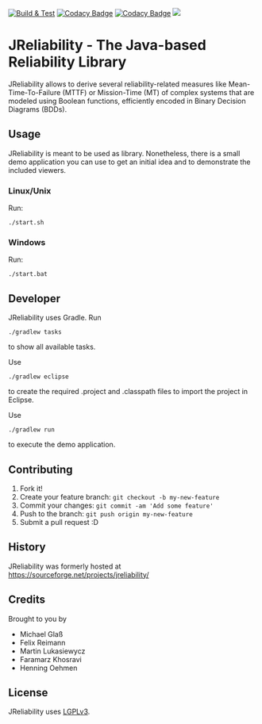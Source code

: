 [![Build & Test](https://github.com/SDARG/jreliability/actions/workflows/gradle.yml/badge.svg)](https://github.com/SDARG/jreliability/actions/workflows/gradle.yml)
[![Codacy Badge](https://app.codacy.com/project/badge/Grade/44aea8c1b9c74950b267975add9002e8)](https://www.codacy.com/gh/SDARG/jreliability/dashboard?utm_source=github.com&amp;utm_medium=referral&amp;utm_content=SDARG/jreliability&amp;utm_campaign=Badge_Grade)
[![Codacy Badge](https://app.codacy.com/project/badge/Coverage/44aea8c1b9c74950b267975add9002e8)](https://www.codacy.com/gh/SDARG/jreliability/dashboard?utm_source=github.com&utm_medium=referral&utm_content=SDARG/jreliability&utm_campaign=Badge_Coverage)
[![](https://jitpack.io/v/sdarg/jreliability.svg)](https://jitpack.io/#sdarg/jreliability)


# JReliability - The Java-based Reliability Library

JReliability allows to derive several reliability-related measures like Mean-Time-To-Failure (MTTF) or Mission-Time (MT) of complex systems that are modeled using Boolean functions, efficiently encoded in Binary Decision Diagrams (BDDs).

## Usage
JReliability is meant to be used as library. Nonetheless, there is a small demo application you can use to get an initial idea and to demonstrate the included viewers.

### Linux/Unix
Run:

	./start.sh

### Windows
Run:

	./start.bat

## Developer
JReliability uses Gradle. Run

	./gradlew tasks

to show all available tasks.

Use

	./gradlew eclipse

to create the required .project and .classpath files to import the project in Eclipse.

Use

	./gradlew run

to execute the demo application.

## Contributing

1.  Fork it!
2.  Create your feature branch: `git checkout -b my-new-feature`
3.  Commit your changes: `git commit -am 'Add some feature'`
4.  Push to the branch: `git push origin my-new-feature`
5.  Submit a pull request :D

## History

JReliability was formerly hosted at https://sourceforge.net/projects/jreliability/

## Credits

Brought to you by
*  Michael Glaß
*  Felix Reimann
*  Martin Lukasiewycz
*  Faramarz Khosravi
*  Henning Oehmen

## License

JReliability uses [LGPLv3](./LICENSE).
